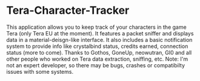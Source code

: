 # Tera-Character-Tracker
This application allows you to keep track of your characters in the game Tera (only Tera EU at the moment).  It features a packet sniffer and displays data in a material-deisgn-like interface. It also includes a basic notification system to provide info like crystalbind status, credits earned, connection status (more to come).  Thanks to Gothos, GoneUp, neowutran, GI0 and all other people who worked on Tera data extraction, sniffing, etc.  Note: I'm not an expert developer, so there may be bugs, crashes or compatibilty issues with some systems.
